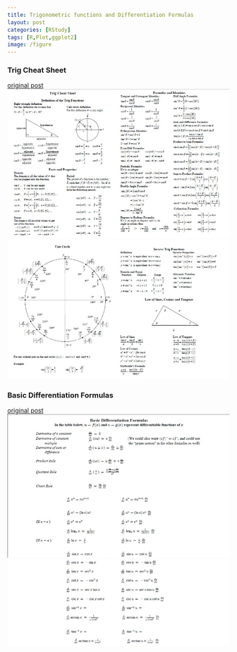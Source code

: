 ```yaml
---
title: Trigonometric functions and Differentiation Formulas
layout: post
categories: [RStudy]
tags: [R,Plot,ggplot2]
image: /figure
---
```


### Trig Cheat Sheet

[original post](http://tutorial.math.lamar.edu/pdf/Trig_Cheat_Sheet_Reduced.pdf)     
![](/figure/trig1.jpg)        
![](/figure/trig2.jpg)     

### Basic Differentiation Formulas

[original post](http://people.ucsc.edu/~miglior/diffform.pdf)     
![](/figure/Differentiation1.jpg)    
![](/figure/Differentiation2.jpg)    


